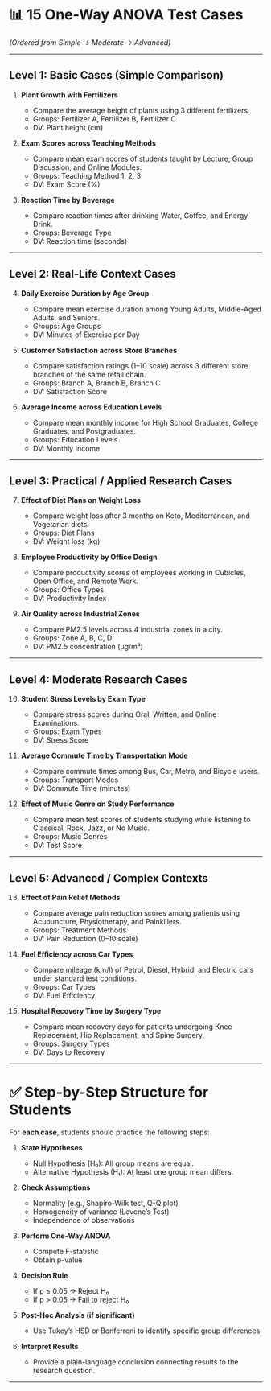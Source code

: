 # 📊 15 One-Way ANOVA Test Cases

*(Ordered from Simple → Moderate → Advanced)*

---

## **Level 1: Basic Cases (Simple Comparison)**

1. **Plant Growth with Fertilizers**

   * Compare the average height of plants using 3 different fertilizers.
   * Groups: Fertilizer A, Fertilizer B, Fertilizer C
   * DV: Plant height (cm)

2. **Exam Scores across Teaching Methods**

   * Compare mean exam scores of students taught by Lecture, Group Discussion, and Online Modules.
   * Groups: Teaching Method 1, 2, 3
   * DV: Exam Score (%)

3. **Reaction Time by Beverage**

   * Compare reaction times after drinking Water, Coffee, and Energy Drink.
   * Groups: Beverage Type
   * DV: Reaction time (seconds)

---

## **Level 2: Real-Life Context Cases**

4. **Daily Exercise Duration by Age Group**

   * Compare mean exercise duration among Young Adults, Middle-Aged Adults, and Seniors.
   * Groups: Age Groups
   * DV: Minutes of Exercise per Day

5. **Customer Satisfaction across Store Branches**

   * Compare satisfaction ratings (1–10 scale) across 3 different store branches of the same retail chain.
   * Groups: Branch A, Branch B, Branch C
   * DV: Satisfaction Score

6. **Average Income across Education Levels**

   * Compare mean monthly income for High School Graduates, College Graduates, and Postgraduates.
   * Groups: Education Levels
   * DV: Monthly Income

---

## **Level 3: Practical / Applied Research Cases**

7. **Effect of Diet Plans on Weight Loss**

   * Compare weight loss after 3 months on Keto, Mediterranean, and Vegetarian diets.
   * Groups: Diet Plans
   * DV: Weight loss (kg)

8. **Employee Productivity by Office Design**

   * Compare productivity scores of employees working in Cubicles, Open Office, and Remote Work.
   * Groups: Office Types
   * DV: Productivity Index

9. **Air Quality across Industrial Zones**

   * Compare PM2.5 levels across 4 industrial zones in a city.
   * Groups: Zone A, B, C, D
   * DV: PM2.5 concentration (µg/m³)

---

## **Level 4: Moderate Research Cases**

10. **Student Stress Levels by Exam Type**

    * Compare stress scores during Oral, Written, and Online Examinations.
    * Groups: Exam Types
    * DV: Stress Score

11. **Average Commute Time by Transportation Mode**

    * Compare commute times among Bus, Car, Metro, and Bicycle users.
    * Groups: Transport Modes
    * DV: Commute Time (minutes)

12. **Effect of Music Genre on Study Performance**

    * Compare mean test scores of students studying while listening to Classical, Rock, Jazz, or No Music.
    * Groups: Music Genres
    * DV: Test Score

---

## **Level 5: Advanced / Complex Contexts**

13. **Effect of Pain Relief Methods**

    * Compare average pain reduction scores among patients using Acupuncture, Physiotherapy, and Painkillers.
    * Groups: Treatment Methods
    * DV: Pain Reduction (0–10 scale)

14. **Fuel Efficiency across Car Types**

    * Compare mileage (km/l) of Petrol, Diesel, Hybrid, and Electric cars under standard test conditions.
    * Groups: Car Types
    * DV: Fuel Efficiency

15. **Hospital Recovery Time by Surgery Type**

    * Compare mean recovery days for patients undergoing Knee Replacement, Hip Replacement, and Spine Surgery.
    * Groups: Surgery Types
    * DV: Days to Recovery

---

# ✅ Step-by-Step Structure for Students

For **each case**, students should practice the following steps:

1. **State Hypotheses**

   * Null Hypothesis (H₀): All group means are equal.
   * Alternative Hypothesis (H₁): At least one group mean differs.

2. **Check Assumptions**

   * Normality (e.g., Shapiro-Wilk test, Q-Q plot)
   * Homogeneity of variance (Levene’s Test)
   * Independence of observations

3. **Perform One-Way ANOVA**

   * Compute F-statistic
   * Obtain p-value

4. **Decision Rule**

   * If p ≤ 0.05 → Reject H₀
   * If p > 0.05 → Fail to reject H₀

5. **Post-Hoc Analysis (if significant)**

   * Use Tukey’s HSD or Bonferroni to identify specific group differences.

6. **Interpret Results**

   * Provide a plain-language conclusion connecting results to the research question.

---
